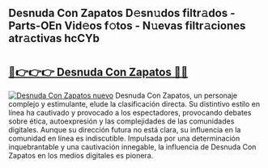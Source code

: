 ## Desnuda Con Zapatos D𝚎sn𝚞dos filtr𝚊dos - Parts-OEn Vid𝚎os f𝚘tos - N𝚞evas filtr𝚊ciones atr𝚊ctivas hcCYb

# <h2><a href="http://mb9kdd.tromn.icu/?c=Desnuda+Con+Zapatos">🔗👉👉👉 Desnuda Con Zapatos 🔗🔗</a></h2>

[![Desnuda Con Zapatos nuevo](https://i.imgur.com/pEAQMta.gif)](http://mb9kdd.tromn.icu/?c=Desnuda+Con+Zapatos)
Desnuda Con Zapatos, un personaje complejo y estimulante, elude la clasificación directa. Su distintivo estilo en línea ha cautivado y provocado a los espectadores, provocando debates sobre ética, autoexpresión y las complejidades de las comunidades digitales. Aunque su dirección futura no está clara, su influencia en la comunidad en línea es indiscutible. Impulsada por una determinación inquebrantable y una cautivación innegable, la influencia de Desnuda Con Zapatos en los medios digitales es pionera.
